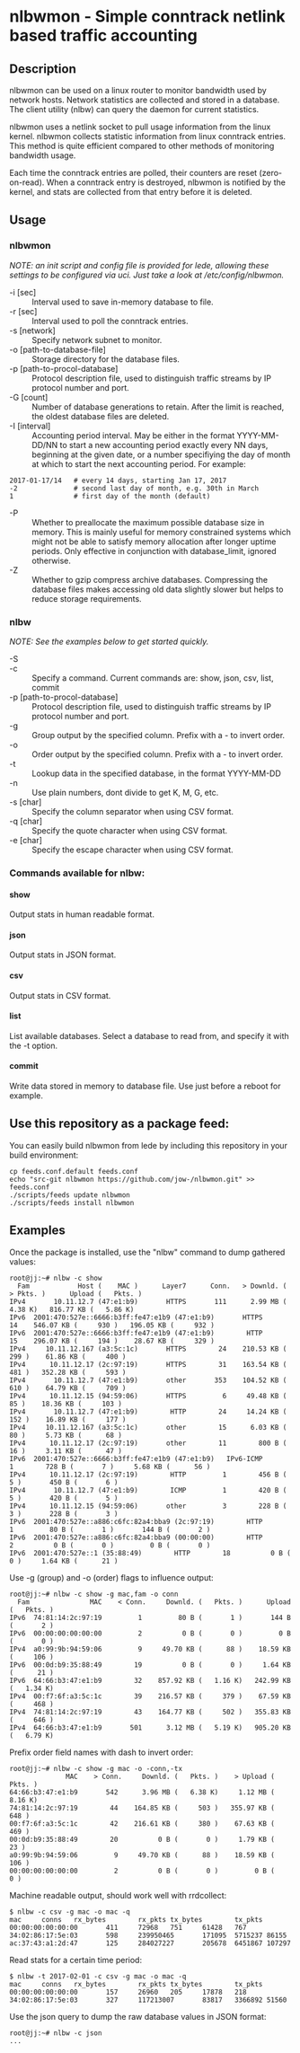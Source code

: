 # nlbwmon - Simple conntrack netlink based traffic accounting

## Description

nlbwmon can be used on a linux router to monitor bandwidth used by network hosts.  Network statistics are collected and stored in a database.  The client utility (nlbw) can query the daemon for current statistics.  

nlbwmon uses a netlink socket to pull usage information from the linux kernel.  nlbwmon collects statistic information from linux conntrack entries.  This method is quite efficient compared to other methods of monitoring bandwidth usage.

Each time the conntrack entries are polled, their counters are reset (zero-on-read).  When a conntrack entry is destroyed, nlbwmon is notified by the kernel, and stats are collected from that entry before it is deleted.



## Usage

### nlbwmon

*NOTE: an init script and config file is provided for lede, allowing these settings to be configured via uci.  Just take a look at /etc/config/nlbwmon.*

<dl>
<dt>-i [sec]</dt>
<dd>Interval used to save in-memory database to file.</dd>

<dt>-r [sec]</dt>
<dd>Interval used to poll the conntrack entries.</dd>

<dt>-s [network]</dt>
<dd>Specify network subnet to monitor.</dd>

<dt>-o [path-to-database-file]</dt>
<dd>Storage directory for the database files.</dd>

<dt>-p [path-to-procol-database]</dt>
<dd>Protocol description file, used to distinguish traffic streams by IP protocol number and port.</dd>

<dt>-G [count]</dt>
<dd>Number of database generations to retain.  After the limit is reached, the oldest database files are deleted.</dd>

<dt>-I [interval]</dt>
<dd>Accounting period interval.  May be either in the format YYYY-MM-DD/NN
to start a new accounting period exactly every NN days, beginning at
the given date, or a number specifiying the day of month at which to
start the next accounting period.  For example:</dd>
</dl>

```
2017-01-17/14   # every 14 days, starting Jan 17, 2017
-2              # second last day of month, e.g. 30th in March
1               # first day of the month (default)
```

<dl>
<dt>-P</dt>
<dd>Whether to preallocate the maximum possible database size in memory.
This is mainly useful for memory constrained systems which might not
be able to satisfy memory allocation after longer uptime periods.
Only effective in conjunction with database_limit, ignored otherwise.</dd>

<dt>-Z</dt>
<dd>Whether to gzip compress archive databases. Compressing the database
files makes accessing old data slightly slower but helps to reduce
storage requirements.</dd>
</dl>



### nlbw
*NOTE: See the examples below to get started quickly.*

<dl>
<dt>-S</dt>
<dd></dd>

<dt>-c</dt>
<dd>Specify a command.  Current commands are: show, json, csv, list, commit</dd>

<dt>-p [path-to-procol-database]</dt>
<dd>Protocol description file, used to distinguish traffic streams by IP protocol number and port.</dd>

<dt>-g</dt>
<dd>Group output by the specified column.  Prefix with a - to invert order.</dd>

<dt>-o</dt>
<dd>Order output by the specified column.  Prefix with a - to invert order.</dd>

<dt>-t</dt>
<dd>Lookup data in the specified database, in the format YYYY-MM-DD</dd>

<dt>-n</dt>
<dd>Use plain numbers, dont divide to get K, M, G, etc.</dd>

<dt>-s [char]</dt>
<dd>Specify the column separator when using CSV format.</dd>

<dt>-q [char]</dt>
<dd>Specify the quote character when using CSV format.</dd>

<dt>-e [char]</dt>
<dd>Specify the escape character when using CSV format.</dd>
</dl>



### Commands available for nlbw:

#### show
Output stats in human readable format.

#### json
Output stats in JSON format.

#### csv
Output stats in CSV format.

#### list
List available databases.  Select a database to read from, and specify it with the -t option.

#### commit
Write data stored in memory to database file.  Use just before a reboot for example.

## Use this repository as a package feed:

You can easily build nlbwmon from lede by including this repository in your build environment:

    cp feeds.conf.default feeds.conf
    echo "src-git nlbwmon https://github.com/jow-/nlbwmon.git" >> feeds.conf
    ./scripts/feeds update nlbwmon
    ./scripts/feeds install nlbwmon



## Examples

Once the package is installed, use the "nlbw" command to dump gathered values:

    root@jj:~# nlbw -c show
      Fam            Host (    MAC )      Layer7      Conn.   > Downld. ( > Pkts. )      Upload (   Pkts. )
    IPv4       10.11.12.7 (47:e1:b9)       HTTPS       111      2.99 MB (   4.38 K)   816.77 KB (   5.86 K)
    IPv6  2001:470:527e::6666:b3ff:fe47:e1b9 (47:e1:b9)       HTTPS        14    546.07 KB (     930 )   196.05 KB (     932 )
    IPv6  2001:470:527e::6666:b3ff:fe47:e1b9 (47:e1:b9)        HTTP        15    296.07 KB (     194 )    28.67 KB (     329 )
    IPv4     10.11.12.167 (a3:5c:1c)       HTTPS        24    210.53 KB (     299 )    61.86 KB (     400 )
    IPv4      10.11.12.17 (2c:97:19)       HTTPS        31    163.54 KB (     481 )   352.28 KB (     593 )
    IPv4       10.11.12.7 (47:e1:b9)       other       353    104.52 KB (     610 )    64.79 KB (     709 )
    IPv4      10.11.12.15 (94:59:06)       HTTPS         6     49.48 KB (      85 )    18.36 KB (     103 )
    IPv4       10.11.12.7 (47:e1:b9)        HTTP        24     14.24 KB (     152 )    16.89 KB (     177 )
    IPv4     10.11.12.167 (a3:5c:1c)       other        15      6.03 KB (      80 )     5.73 KB (      68 )
    IPv4      10.11.12.17 (2c:97:19)       other        11        800 B (      16 )     3.11 KB (      47 )
    IPv6  2001:470:527e::6666:b3ff:fe47:e1b9 (47:e1:b9)   IPv6-ICMP         1        728 B (       7 )     5.68 KB (      56 )
    IPv4      10.11.12.17 (2c:97:19)        HTTP         1        456 B (       5 )       450 B (       6 )
    IPv4       10.11.12.7 (47:e1:b9)        ICMP         1        420 B (       5 )       420 B (       5 )
    IPv4      10.11.12.15 (94:59:06)       other         3        228 B (       3 )       228 B (       3 )
    IPv6  2001:470:527e::a886:c6fc:82a4:bba9 (2c:97:19)        HTTP         1         80 B (       1 )       144 B (       2 )
    IPv6  2001:470:527e::a886:c6fc:82a4:bba9 (00:00:00)        HTTP         2          0 B (       0 )         0 B (       0 )
    IPv6  2001:470:527e::1 (35:88:49)        HTTP        18          0 B (       0 )     1.64 KB (      21 )

Use -g (group) and -o (order) flags to influence output:

    root@jj:~# nlbw -c show -g mac,fam -o conn
      Fam               MAC    < Conn.     Downld. (   Pkts. )      Upload (   Pkts. )
    IPv6  74:81:14:2c:97:19         1         80 B (       1 )       144 B (       2 )
    IPv6  00:00:00:00:00:00         2          0 B (       0 )         0 B (       0 )
    IPv4  a0:99:9b:94:59:06         9     49.70 KB (      88 )    18.59 KB (     106 )
    IPv6  00:0d:b9:35:88:49        19          0 B (       0 )     1.64 KB (      21 )
    IPv6  64:66:b3:47:e1:b9        32    857.92 KB (   1.16 K)   242.99 KB (   1.34 K)
    IPv4  00:f7:6f:a3:5c:1c        39    216.57 KB (     379 )    67.59 KB (     468 )
    IPv4  74:81:14:2c:97:19        43    164.77 KB (     502 )   355.83 KB (     646 )
    IPv4  64:66:b3:47:e1:b9       501      3.12 MB (   5.19 K)   905.20 KB (   6.79 K)

Prefix order field names with dash to invert order:

    root@jj:~# nlbw -c show -g mac -o -conn,-tx
                  MAC    > Conn.     Downld. (   Pkts. )    > Upload (   Pkts. )
    64:66:b3:47:e1:b9       542      3.96 MB (   6.38 K)     1.12 MB (   8.16 K)
    74:81:14:2c:97:19        44    164.85 KB (     503 )   355.97 KB (     648 )
    00:f7:6f:a3:5c:1c        42    216.61 KB (     380 )    67.63 KB (     469 )
    00:0d:b9:35:88:49        20          0 B (       0 )     1.79 KB (      23 )
    a0:99:9b:94:59:06         9     49.70 KB (      88 )    18.59 KB (     106 )
    00:00:00:00:00:00         2          0 B (       0 )         0 B (       0 )

Machine readable output, should work well with rrdcollect:

	$ nlbw -c csv -g mac -o mac -q
	mac     conns   rx_bytes        rx_pkts tx_bytes        tx_pkts
	00:00:00:00:00:00       411     72968   751     61428   767
	34:02:86:17:5e:03       598     239950465       171095  5715237 86155
	ac:37:43:a1:2d:47       125     284027227       205678  6451867 107297

Read stats for a certain time period:

	$ nlbw -t 2017-02-01 -c csv -g mac -o mac -q
	mac     conns   rx_bytes        rx_pkts tx_bytes        tx_pkts
	00:00:00:00:00:00       157     26960   205     17878   218
	34:02:86:17:5e:03       327     117213007       83817   3366892 51560


Use the json query to dump the raw database values in JSON format:

    root@jj:~# nlbw -c json
    ...
